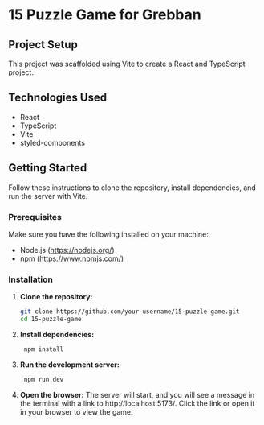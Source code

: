 # 15 Puzzle Game for Grebban

## Project Setup

This project was scaffolded using Vite to create a React and TypeScript project.

## Technologies Used

- React
- TypeScript
- Vite
- styled-components

## Getting Started

Follow these instructions to clone the repository, install dependencies, and run the server with Vite.

### Prerequisites

Make sure you have the following installed on your machine:

- Node.js (https://nodejs.org/)
- npm (https://www.npmjs.com/)

### Installation

1. **Clone the repository:**

   ```sh
   git clone https://github.com/your-username/15-puzzle-game.git
   cd 15-puzzle-game
   ```

2. **Install dependencies:**

   ```sh
    npm install
   ```

3. **Run the development server:**

   ```sh
    npm run dev
   ```

4. **Open the browser:**
   The server will start, and you will see a message in the terminal with a link to http://localhost:5173/. Click the link or open it in your browser to view the game.
